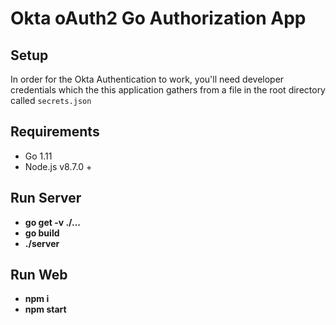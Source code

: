 # Okta oAuth2 Go Authorization App

## Setup

In order for the Okta Authentication to work, you'll need developer credentials which the this application gathers from a file in the root directory called `secrets.json`

## Requirements

- Go 1.11
- Node.js v8.7.0 +

## Run Server

- **go get -v ./...**
- **go build**
- **./server**

## Run Web

- **npm i**
- **npm start**